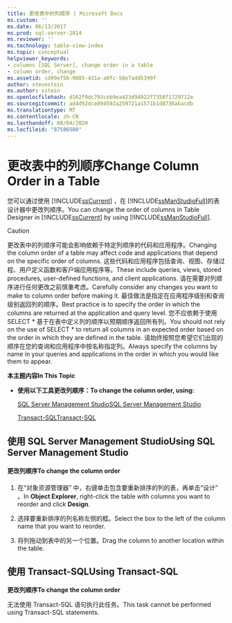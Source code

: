 ```yaml
---
title: 更改表中的列顺序 | Microsoft Docs
ms.custom: ''
ms.date: 06/13/2017
ms.prod: sql-server-2014
ms.reviewer: ''
ms.technology: table-view-index
ms.topic: conceptual
helpviewer_keywords:
- columns [SQL Server], change order in a table
- column order, change
ms.assetid: cd99ef56-9085-431a-a0fc-58e7add5399f
author: stevestein
ms.author: sstein
ms.openlocfilehash: d162f9dc793ceb9ea423d94922f7358f1729712e
ms.sourcegitcommit: ad4d92dce894592a259721a1571b1d8736abacdb
ms.translationtype: MT
ms.contentlocale: zh-CN
ms.lasthandoff: 08/04/2020
ms.locfileid: "87586580"
---
```

# <a name="change-column-order-in-a-table"></a><span data-ttu-id="8b464-102">更改表中的列顺序</span><span class="sxs-lookup"><span data-stu-id="8b464-102">Change Column Order in a Table</span></span>
  <span data-ttu-id="8b464-103">您可以通过使用 [!INCLUDE[ssCurrent](../../includes/sscurrent-md.md)] ，在 [!INCLUDE[ssManStudioFull](../../includes/ssmanstudiofull-md.md)]的表设计器中更改列顺序。</span><span class="sxs-lookup"><span data-stu-id="8b464-103">You can change the order of columns in Table Designer in [!INCLUDE[ssCurrent](../../includes/sscurrent-md.md)] by using [!INCLUDE[ssManStudioFull](../../includes/ssmanstudiofull-md.md)].</span></span>  
  
> [!CAUTION]  
>  <span data-ttu-id="8b464-104">更改表中的列顺序可能会影响依赖于特定列顺序的代码和应用程序。</span><span class="sxs-lookup"><span data-stu-id="8b464-104">Changing the column order of a table may affect code and applications that depend on the specific order of columns.</span></span> <span data-ttu-id="8b464-105">这些代码和应用程序包括查询、视图、存储过程、用户定义函数和客户端应用程序等。</span><span class="sxs-lookup"><span data-stu-id="8b464-105">These include queries, views, stored procedures, user-defined functions, and client applications.</span></span> <span data-ttu-id="8b464-106">请在需要对列顺序进行任何更改之前慎重考虑。</span><span class="sxs-lookup"><span data-stu-id="8b464-106">Carefully consider any changes you want to make to column order before making it.</span></span> <span data-ttu-id="8b464-107">最佳做法是指定在应用程序级别和查询级别返回列的顺序。</span><span class="sxs-lookup"><span data-stu-id="8b464-107">Best practice is to specify the order in which the columns are returned at the application and query level.</span></span> <span data-ttu-id="8b464-108">您不应依赖于使用 SELECT \* 基于在表中定义列的顺序以预期顺序返回所有列。</span><span class="sxs-lookup"><span data-stu-id="8b464-108">You should not rely on the use of SELECT \* to return all columns in an expected order based on the order in which they are defined in the table.</span></span> <span data-ttu-id="8b464-109">请始终按照您希望它们出现的顺序在您的查询和应用程序中按名称指定列。</span><span class="sxs-lookup"><span data-stu-id="8b464-109">Always specify the columns by name in your queries and applications in the order in which you would like them to appear.</span></span>  
  
 <span data-ttu-id="8b464-110">**本主题内容**</span><span class="sxs-lookup"><span data-stu-id="8b464-110">**In This Topic**</span></span>  
  
-   <span data-ttu-id="8b464-111">**使用以下工具更改列顺序：**</span><span class="sxs-lookup"><span data-stu-id="8b464-111">**To change the column order, using:**</span></span>  
  
     [<span data-ttu-id="8b464-112">SQL Server Management Studio</span><span class="sxs-lookup"><span data-stu-id="8b464-112">SQL Server Management Studio</span></span>](#SSMSProcedure)  
  
     [<span data-ttu-id="8b464-113">Transact-SQL</span><span class="sxs-lookup"><span data-stu-id="8b464-113">Transact-SQL</span></span>](#TsqlProcedure)  
  
##  <a name="using-sql-server-management-studio"></a><a name="SSMSProcedure"></a> <span data-ttu-id="8b464-114">使用 SQL Server Management Studio</span><span class="sxs-lookup"><span data-stu-id="8b464-114">Using SQL Server Management Studio</span></span>  
  
#### <a name="to-change-the-column-order"></a><span data-ttu-id="8b464-115">更改列顺序</span><span class="sxs-lookup"><span data-stu-id="8b464-115">To change the column order</span></span>  
  
1.  <span data-ttu-id="8b464-116">在“对象资源管理器”  中，右键单击包含要重新排序的列的表，再单击“设计”  。</span><span class="sxs-lookup"><span data-stu-id="8b464-116">In **Object Explorer**, right-click the table with columns you want to reorder and click **Design**.</span></span>  
  
2.  <span data-ttu-id="8b464-117">选择要重新排序的列名称左侧的框。</span><span class="sxs-lookup"><span data-stu-id="8b464-117">Select the box to the left of the column name that you want to reorder.</span></span>  
  
3.  <span data-ttu-id="8b464-118">将列拖动到表中的另一个位置。</span><span class="sxs-lookup"><span data-stu-id="8b464-118">Drag the column to another location within the table.</span></span>  
  
##  <a name="using-transact-sql"></a><a name="TsqlProcedure"></a> <span data-ttu-id="8b464-119">使用 Transact-SQL</span><span class="sxs-lookup"><span data-stu-id="8b464-119">Using Transact-SQL</span></span>  
 <span data-ttu-id="8b464-120">**更改列顺序**</span><span class="sxs-lookup"><span data-stu-id="8b464-120">**To change the column order**</span></span>  
  
 <span data-ttu-id="8b464-121">无法使用 Transact-SQL 语句执行此任务。</span><span class="sxs-lookup"><span data-stu-id="8b464-121">This task cannot be performed using Transact-SQL statements.</span></span>  
  
###  <a name="TsqlExample"></a>  
